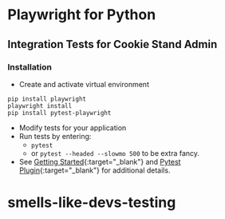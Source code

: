 # Playwright for Python

## Integration Tests for Cookie Stand Admin

### Installation

- Create and activate virtual environment

```console
pip install playwright
playwright install
pip install pytest-playwright
```

- Modify tests for your application
- Run tests by entering:
  - `pytest`
  - or `pytest --headed --slowmo 500` to be extra fancy.
- See [Getting Started](https://playwright.dev/python/docs/intro){:target="_blank"} and [Pytest Plugin](https://playwright.dev/python/docs/test-runners){:target="_blank"} for additional details.
# smells-like-devs-testing
